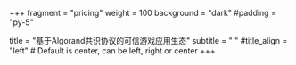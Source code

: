 +++
fragment = "pricing"
weight = 100
background = "dark"
#padding = "py-5"

title = "基于Algorand共识协议的可信游戏应用生态"
subtitle = "&nbsp;"
#title_align = "left" # Default is center, can be left, right or center
+++

